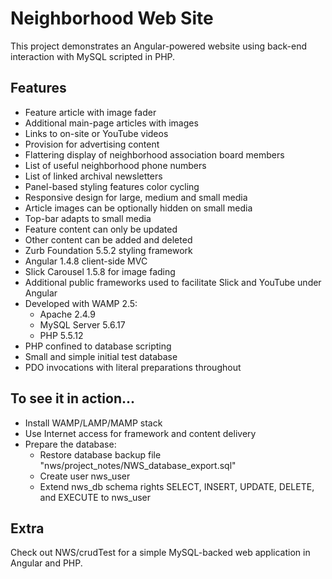 
# Neighborhood Web Site

This project demonstrates an Angular-powered website using back-end
  interaction with MySQL scripted in PHP.

## Features
- Feature article with image fader
- Additional main-page articles with images
- Links to on-site or YouTube videos
- Provision for advertising content
- Flattering display of neighborhood association board members
- List of useful neighborhood phone numbers
- List of linked archival newsletters
- Panel-based styling features color cycling
- Responsive design for large, medium and small media
- Article images can be optionally hidden on small media
- Top-bar adapts to small media
- Feature content can only be updated
- Other content can be added and deleted
- Zurb Foundation 5.5.2 styling framework
- Angular 1.4.8 client-side MVC
- Slick Carousel 1.5.8 for image fading
- Additional public frameworks used to facilitate Slick and YouTube under Angular
- Developed with WAMP 2.5:
    - Apache 2.4.9
    - MySQL Server 5.6.17
    - PHP 5.5.12
- PHP confined to database scripting
- Small and simple initial test database
- PDO invocations with literal preparations throughout

## To see it in action...
- Install WAMP/LAMP/MAMP stack
- Use Internet access for framework and content delivery
- Prepare the database:
    - Restore database backup file "nws/project_notes/NWS_database_export.sql"
    - Create user nws_user
    - Extend nws_db schema rights SELECT, INSERT, UPDATE, DELETE, and EXECUTE to nws_user

## Extra
Check out NWS/crudTest for a simple MySQL-backed web application in Angular and PHP.
